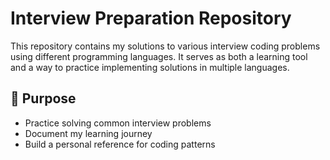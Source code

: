 # Interview Preparation Repository

This repository contains my solutions to various interview coding problems using different programming languages. It serves as both a learning tool and a way to practice implementing solutions in multiple languages.

## 🎯 Purpose
- Practice solving common interview problems
- Document my learning journey
- Build a personal reference for coding patterns
